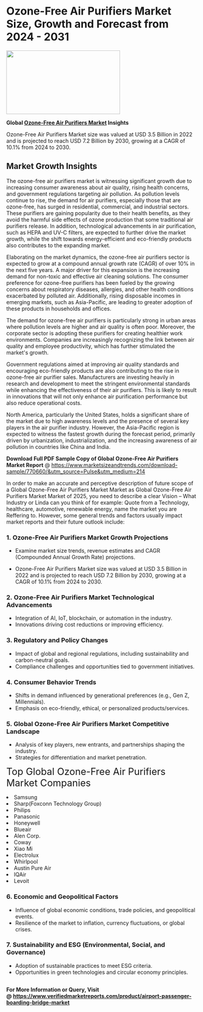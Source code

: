 <H1>Ozone-Free Air Purifiers Market Size, Growth and Forecast from 2024 - 2031</H1><img class="aligncenter size-medium wp-image-584254" src="https://thirdeyenews.in/wp-content/uploads/2024/09/Global-Market-Research-300x168.jpeg" alt="" width="300" height="168" /><p><strong>Global&nbsp;<a href="https://www.marketsizeandtrends.com/download-sample/770660/&amp;utm_source=Pulse&amp;utm_medium=214">Ozone-Free Air Purifiers Market</a> Insights</strong></p><p>Ozone-Free Air Purifiers Market size was valued at USD 3.5 Billion in 2022 and is projected to reach USD 7.2 Billion by 2030, growing at a CAGR of 10.1% from 2024 to 2030.</p><p><h2>Market Growth Insights</h2> <p>The ozone-free air purifiers market is witnessing significant growth due to increasing consumer awareness about air quality, rising health concerns, and government regulations targeting air pollution. As pollution levels continue to rise, the demand for air purifiers, especially those that are ozone-free, has surged in residential, commercial, and industrial sectors. These purifiers are gaining popularity due to their health benefits, as they avoid the harmful side effects of ozone production that some traditional air purifiers release. In addition, technological advancements in air purification, such as HEPA and UV-C filters, are expected to further drive the market growth, while the shift towards energy-efficient and eco-friendly products also contributes to the expanding market. </p> <p>Elaborating on the market dynamics, the ozone-free air purifiers sector is expected to grow at a compound annual growth rate (CAGR) of over 10% in the next five years. A major driver for this expansion is the increasing demand for non-toxic and effective air cleaning solutions. The consumer preference for ozone-free purifiers has been fueled by the growing concerns about respiratory diseases, allergies, and other health conditions exacerbated by polluted air. Additionally, rising disposable incomes in emerging markets, such as Asia-Pacific, are leading to greater adoption of these products in households and offices.</p> <p>The demand for ozone-free air purifiers is particularly strong in urban areas where pollution levels are higher and air quality is often poor. Moreover, the corporate sector is adopting these purifiers for creating healthier work environments. Companies are increasingly recognizing the link between air quality and employee productivity, which has further stimulated the market's growth.</p> <p>Government regulations aimed at improving air quality standards and encouraging eco-friendly products are also contributing to the rise in ozone-free air purifier sales. Manufacturers are investing heavily in research and development to meet the stringent environmental standards while enhancing the effectiveness of their air purifiers. This is likely to result in innovations that will not only enhance air purification performance but also reduce operational costs.</p> <p>North America, particularly the United States, holds a significant share of the market due to high awareness levels and the presence of several key players in the air purifier industry. However, the Asia-Pacific region is expected to witness the fastest growth during the forecast period, primarily driven by urbanization, industrialization, and the increasing awareness of air pollution in countries like China and India.</p> <p></p><p><span class=""><strong>Download Full PDF Sample Copy of Global Ozone-Free Air Purifiers Market Report</strong> @ <a href="https://www.marketsizeandtrends.com/download-sample/770660/&amp;utm_source=Pulse&amp;utm_medium=214" target="_blank">https://www.marketsizeandtrends.com/download-sample/770660/&amp;utm_source=Pulse&amp;utm_medium=214</a></span></p><p>In order to make an accurate and perceptive description of future scope of a Global&nbsp;Ozone-Free Air Purifiers Market Market as Global&nbsp;Ozone-Free Air Purifiers Market Market of 2025, you need to describe a clear Vision &ndash; What Industry or Linda can you think of for example: Quote from a Technology, healthcare, automotive, renewable energy, name the market you are Reffering to. However, some general trends and factors usually impact market reports and their future outlook include:</p><h3>1.&nbsp;<strong>Ozone-Free Air Purifiers Market Growth Projections</strong></h3><ul><li>Examine market size trends, revenue estimates and CAGR (Compounded Annual Growth Rate) projections.</li><li><p>Ozone-Free Air Purifiers Market size was valued at USD 3.5 Billion in 2022 and is projected to reach USD 7.2 Billion by 2030, growing at a CAGR of 10.1% from 2024 to 2030.</p></li></ul><h3>2.&nbsp;<strong>Ozone-Free Air Purifiers Market Technological Advancements</strong></h3><ul><li>Integration of AI, IoT, blockchain, or automation in the industry.</li><li>Innovations driving cost reductions or improving efficiency.</li></ul><h3>3.&nbsp;<strong>Regulatory and Policy Changes</strong></h3><ul><li>Impact of global and regional regulations, including sustainability and carbon-neutral goals.</li><li>Compliance challenges and opportunities tied to government initiatives.</li></ul><h3>4.&nbsp;<strong>Consumer Behavior Trends</strong></h3><ul><li>Shifts in demand influenced by generational preferences (e.g., Gen Z, Millennials).</li><li>Emphasis on eco-friendly, ethical, or personalized products/services.</li></ul><h3>5.&nbsp;<strong>Global Ozone-Free Air Purifiers Market Competitive Landscape</strong></h3><ul><li>Analysis of key players, new entrants, and partnerships shaping the industry.</li><li>Strategies for differentiation and market penetration.</li></ul><p data-pm-slice="1 1 []"><span style="color: inherit; font-family: inherit; font-size: 25px;">Top Global Ozone-Free Air Purifiers Market Companies</span></p><div class="" data-test-id=""><p><li>Samsung</li><li> Sharp(Foxconn Technology Group)</li><li> Philips</li><li> Panasonic</li><li> Honeywell</li><li> Blueair</li><li> Alen Corp.</li><li> Coway</li><li> Xiao Mi</li><li> Electrolux</li><li> Whirlpool</li><li> Austin Pure Air</li><li> IQAir</li><li> Levoit</li></p></div><h3>6.&nbsp;<strong>Economic and Geopolitical Factors</strong></h3><ul><li>Influence of global economic conditions, trade policies, and geopolitical events.</li><li>Resilience of the market to inflation, currency fluctuations, or global crises.</li></ul><h3>7.&nbsp;<strong>Sustainability and ESG (Environmental, Social, and Governance)</strong></h3><ul><li>Adoption of sustainable practices to meet ESG criteria.</li><li>Opportunities in green technologies and circular economy principles.</li></ul><h2><strong style="font-size: 14px;">For More Information or Query, Visit @&nbsp;</strong><a style="background-color: #ffffff; font-size: 14px;" href="https://www.marketsizeandtrends.com/report/ozone-free-air-purifiers-market/" target="_blank">https://www.verifiedmarketreports.com/product/airport-passenger-boarding-bridge-market</a></h2>
